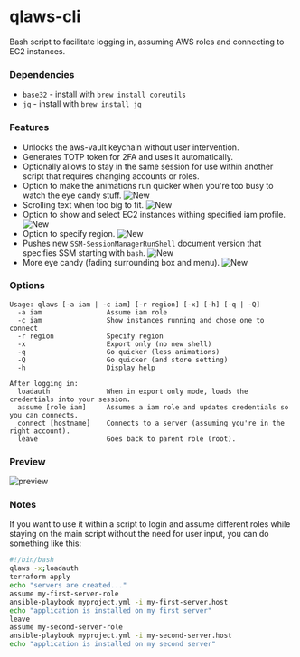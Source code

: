 # qlaws-cli
Bash script to facilitate logging in, assuming AWS roles and connecting to EC2 instances.

### Dependencies
* `base32` - install with `brew install coreutils`
* `jq` - install with `brew install jq`

### Features
* Unlocks the aws-vault keychain without user intervention.
* Generates TOTP token for 2FA and uses it automatically.
* Optionally allows to stay in the same session for use within another script that requires changing accounts or roles.
* Option to make the animations run quicker when you're too busy to watch the eye candy stuff. ![New](https://img.shields.io/badge/NEW-green?style=plastic)
* Scrolling text when too big to fit. ![New](https://img.shields.io/badge/NEW-green?style=plastic)
* Option to show and select EC2 instances withing specified iam profile. ![New](https://img.shields.io/badge/NEW-green?style=plastic)
* Option to specify region. ![New](https://img.shields.io/badge/NEW-green?style=plastic)
* Pushes new `SSM-SessionManagerRunShell` document version that specifies SSM starting with `bash`. ![New](https://img.shields.io/badge/NEW-green?style=plastic)
* More eye candy (fading surrounding box and menu). ![New](https://img.shields.io/badge/NEW-green?style=plastic)

### Options
```
Usage: qlaws [-a iam | -c iam] [-r region] [-x] [-h] [-q | -Q]
  -a iam                Assume iam role
  -c iam                Show instances running and chose one to connect
  -r region             Specify region
  -x                    Export only (no new shell)
  -q                    Go quicker (less animations)
  -Q                    Go quicker (and store setting)
  -h                    Display help

After logging in:
  loadauth              When in export only mode, loads the credentials into your session.
  assume [role iam]     Assumes a iam role and updates credentials so you can connects.
  connect [hostname]    Connects to a server (assuming you're in the right account).
  leave                 Goes back to parent role (root).
```

### Preview

![preview](docs/qlaws5.gif)

### Notes

If you want to use it within a script to login and assume different roles while staying on the main script without the need for user input, you can do something like this:

```bash
#!/bin/bash
qlaws -x;loadauth
terraform apply
echo "servers are created..."
assume my-first-server-role
ansible-playbook myproject.yml -i my-first-server.host
echo "application is installed on my first server"
leave
assume my-second-server-role
ansible-playbook myproject.yml -i my-second-server.host
echo "application is installed on my second server"
```

